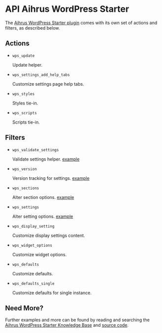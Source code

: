# API Aihrus WordPress Starter

The [Aihrus WordPress Starter plugin](http://wordpress.org/plugins/wordpress-starter/) comes with its own set of actions and filters, as described below.

## Actions

* `wps_update`

	Update helper.
		
* `wps_settings_add_help_tabs`

	Customize settings page help tabs.

* `wps_styles`

	Styles tie-in.

* `wps_scripts`

	Scripts tie-in.

## Filters

* `wps_validate_settings`

	Validate settings helper. [example](https://gist.github.com/michael-cannon/5833768)

* `wps_version`

	Version tracking for settings. [example](https://gist.github.com/michael-cannon/5833774)

* `wps_sections`

	Alter section options. [example](https://gist.github.com/michael-cannon/5833757)

* `wps_settings`

	Alter setting options. [example](https://gist.github.com/michael-cannon/5833757)

* `wps_display_setting`

	Customize display settings content.

* `wps_widget_options`

	Customize widget options.

* `wps_defaults`

	Customize defaults.

* `wps_defaults_single`

	Customize defaults for single instance.

## Need More?

Further examples and more can be found by reading and searching the [Aihrus WordPress Starter Knowledge Base](https://aihrus.zendesk.com/categories/20102742-WordPress-Starter-Plugin) and [source code](https://github.com/michael-cannon/wordpress-starter).
